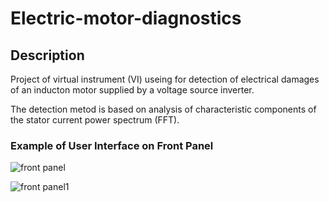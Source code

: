 # Electric-motor-diagnostics

## Description 

Project of virtual instrument (VI) useing for detection of electrical damages of an inducton motor supplied by a voltage source inverter.

The detection metod is based on analysis of characteristic components of the stator current power spectrum (FFT).

### Example of User Interface on Front Panel

![front panel](https://user-images.githubusercontent.com/84718240/123260682-2273f480-d4f6-11eb-970c-68dbdebdc73d.png)

![front panel1](https://user-images.githubusercontent.com/84718240/123260997-81d20480-d4f6-11eb-94c3-cad49b4cfd59.png)
